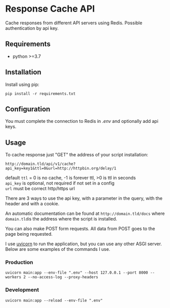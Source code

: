 # Response Cache API

Cache responses from different API servers using Redis. Possible authentication by api key.

## Requirements

* python >=3.7

## Installation

Install using pip:

```shell
pip install -r requirements.txt
```

## Configuration

You must complete the connection to Redis in *.env* and optionally add api keys.

## Usage

To cache response just "GET" the address of your script installation:

```
http://domain.tld/api/v1/cache?api_key=key1&ttl=0&url=http://httpbin.org/delay/1
```

default `ttl` = 0 is no cache, -1 is forever ttl, >0 is ttl in seconds<br/>
`api_key` is optional, not required if not set in a config<br/>
`url` must be correct http/https url

There are 3 ways to use the api key, with a parameter in the query, with the header and with a cookie.

An automatic documentation can be found at `http://domain.tld/docs` where `domain.tld`is the address where the script is
installed.

You can also make POST form requests. All data from POST goes to the page being requested.

I use [uvicorn](https://www.uvicorn.org/) to run the application, but you can use any other ASGI server. <br />
Below are some examples of the commands I use.

### Production

```shell
uvicorn main:app --env-file ".env" --host 127.0.0.1 --port 8000 --workers 2 --no-access-log --proxy-headers
```

### Development

```shell
uvicorn main:app --reload --env-file ".env"
```